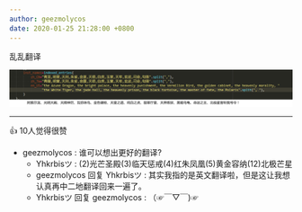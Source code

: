 ```yaml
---
author: geezmolycos
date: 2020-01-25 21:28:00 +0800
---
```


乱乱翻译

![](/assets/images/qq-zone/2020-01-31-translation.png)

---
👍 10人觉得很赞

- geezmolycos : 谁可以想出更好的翻译?
  - Yhkrbisツ : (2)光芒圣殿(3)临天惩戒(4)红朱凤凰(5)黄金容纳(12)北极芒星
  - geezmolycos 回复 Yhkrbisツ : 其实我指的是英文翻译啦，但是这让我想认真再中二地翻译回来一遍了。
  - Yhkrbisツ 回复 geezmolycos : （☞￣▽￣)☞
